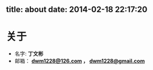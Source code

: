 title: about
date: 2014-02-18 22:17:20
---
# 关于
* 名字: **丁文彬**
* 邮箱： **dwm1228@126.com ， dwm1228@gmail.com**

